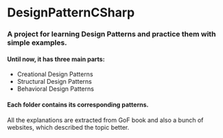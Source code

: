 # DesignPatternCSharp
### A project for learning **Design Patterns** and practice them with simple examples. 

#### Until now, it has three main parts:
* Creational Design Patterns
* Structural Design Patterns
* Behavioral Design Patterns

#### Each folder contains its corresponding patterns. 

<p>All the explanations are extracted from GoF book and also a bunch of websites, which described the topic better.</p>
